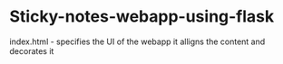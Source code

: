 # Sticky-notes-webapp-using-flask

index.html  - specifies the UI of the webapp it alligns the content and decorates it
